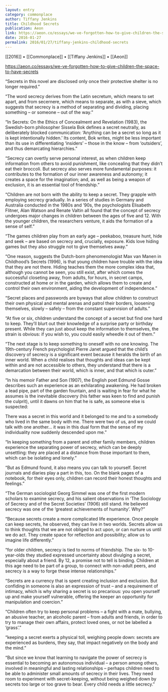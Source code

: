 ```yaml
---
layout: entry
category: commonplace
author: Tiffany Jenkins
title: Childhood Secrets
publication: Aeon
link: https://aeon.co/essays/we-ve-forgotten-how-to-give-children-the-space-to-have-secrets
date: 2016-01-27
permalink: 2016/01/27/tiffany-jenkins-childhood-secrets
---
```


[[2016]] • [[Commonplace]] • [[Tiffany Jenkins]] • [[Aeon]]

https://aeon.co/essays/we-ve-forgotten-how-to-give-children-the-space-to-have-secrets

“Secrets in this novel are disclosed only once their protective shelter is no longer required.”

“The word secrecy derives from the Latin secretum, which means to set apart, and from secernere, which means to separate, as with a sieve, which suggests that secrecy is a method of separating and dividing, placing something – or someone – out of the way.”

“In Secrets: On the Ethics of Concealment and Revelation (1983), the Swedish-born philosopher Sissela Bok defines a secret neutrally, as deliberately blocked communication: ‘Anything can be a secret so long as it is kept intentionally hidden.’ Its content, Bok writes, might be less important than its use in differentiating ‘insiders’ – those in the know – from ‘outsiders’, and thus demarcating hierarchies.”

“Secrecy can overtly serve personal interest, as when children keep information from others to avoid punishment, like concealing that they didn’t eat their broccoli. But secrecy also serves more fundamental purposes: it contributes to the formation of our inner awareness and autonomy; it creates a space for the imagination; and, as well as being a weapon of exclusion, it is an essential tool of friendship.”

“Children are not born with the ability to keep a secret. They grapple with employing secrecy gradually. In a series of studies in Germany and Australia conducted in the 1980s and ’90s, the psychologists Elisabeth Flitner, Alan Watson and Renate Valtin all found that the concept of secrecy undergoes major changes in children between the ages of five and 12. With the younger children, the researchers venture, it aids the formation of a sense of self.”

“The games children play from an early age – peekaboo, treasure hunt, hide and seek – are based on secrecy and, crucially, exposure. Kids love hiding games but they also struggle not to give themselves away.”

“One reason, suggests the Dutch-born phenomenologist Max van Manen in Childhood’s Secrets (1996), is that young children have trouble with the idea that they are not there. Hiding teaches them the more complex idea that, although you cannot be seen, you still exist, after which comes the successful closeting away, from adults, for hours, in secret camps, constructed at home or in the garden, which allows them to create and control their own environment, aiding the development of independence.”

“Secret places and passwords are byways that allow children to construct their own physical and mental arenas and patrol their borders, loosening themselves, slowly – safely – from the constant supervision of adults.”

“At five or six, children understand the concept of a secret but find one hard to keep. They’ll blurt out their knowledge of a surprise party or birthday present. While they can just about keep the information to themselves, the strain is obvious: if you wish to, you could easily wheedle it out of them.”

“The next stage is to keep something to oneself with no one knowing. The 19th-century French psychologist Pierre Janet argued that the child’s discovery of secrecy is a significant event because it heralds the birth of an inner world. When a child realises that thoughts and ideas can be kept within and are not accessible to others, they understand that there is a demarcation between their world, which is inner, and that which is outer.”

“In his memoir Father and Son (1907), the English poet Edmund Gosse describes such an experience as an exhilarating awakening. He had broken a lead pipe, part of the garden fountain, and is waiting in fear for what he assumes is the inevitable discovery (his father was keen to find and punish the culprit), until it dawns on him that he is safe, as someone else is suspected:

There was a secret in this world and it belonged to me and to a somebody who lived in the same body with me. There were two of us, and we could talk with one another… it was in this dual form that the sense of my individuality now suddenly descended upon me.”

“In keeping something from a parent and other family members, children experience the separating power of secrecy, which can be deeply unsettling: they are placed at a distance from those important to them, which can be isolating and lonely.”

“But as Edmund found, it also means you can talk to yourself. Secret journals and diaries play a part in this, too. On the blank pages of a notebook, for their eyes only, children can record their honest thoughts and feelings.”

“The German sociologist Georg Simmel was one of the first modern scholars to examine secrecy, and his salient observations in ‘The Sociology of Secrecy and of the Secret Societies’ (1906) still stand. He believed secrecy was one of the ‘greatest achievements of humanity’. Why?”

“Because secrets create a more complicated life experience. Once people can keep secrets, he observed, they can live in two worlds. Secrets allow us to think thoughts that we are not obliged to act upon, or can nurture us until we do act. They create space for reflection and possibility; allow us to imagine life differently.”

“for older children, secrecy is tied to norms of friendship. The six- to 10-year-olds they studied expressed uncertainty about divulging a secret, especially about a friend. By 12, a promise not to tell is binding. Children at this age need to be part of a group, to connect with non-adult peers, and secrecy is a way to forge these intense relationships.”

“Secrets are a currency that is spent creating inclusion and exclusion. But confiding in someone is also an expression of trust – and a requirement of intimacy, which is why sharing a secret is so precarious: you open yourself up and make yourself vulnerable, offering the keeper an opportunity for manipulation and coercion.”

“Children often try to keep personal problems – a fight with a mate, bullying, an abusive teacher, an alcoholic parent – from adults and friends, in order to try to manage their own affairs, protect loved ones, or not be labelled a ‘grass’.”

“keeping a secret exerts a physical toll, weighing people down: secrets are experienced as burdens, they say, that impact negatively on the body and the mind.”

“But since we know that learning to navigate the power of secrecy is essential to becoming an autonomous individual – a person among others, involved in meaningful and lasting relationships – perhaps children need to be able to administer small amounts of secrecy in their lives. They need room to experiment with secret-keeping, without being weighed down by secrets too large or too grave to bear. Every child needs a little secrecy.”
